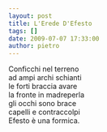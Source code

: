 ```yaml
---
layout: post
title: L'Erede D'Efesto
tags: []
date: 2009-07-07 17:33:00
author: pietro
---
```

Conficchi nel terreno<br/>ad ampi archi schianti<br/>le forti braccia avare<br/>la fronte in madreperla<br/>gli occhi sono brace<br/>capelli e contraccolpi<br/>Efesto è una formica.
